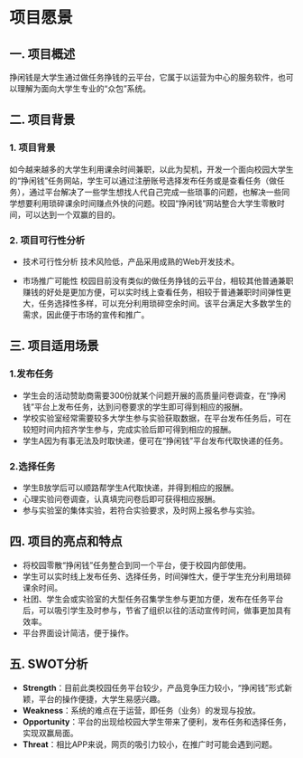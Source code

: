 # 项目愿景
## 一. 项目概述
挣闲钱是大学生通过做任务挣钱的云平台，它属于以运营为中心的服务软件，也可以理解为面向大学生专业的“众包”系统。


## 二. 项目背景
### 1. 项目背景
如今越来越多的大学生利用课余时间兼职，以此为契机，开发一个面向校园大学生的“挣闲钱”任务网站，学生可以通过注册账号选择发布任务或是查看任务（做任务），通过平台解决了一些学生想找人代自己完成一些琐事的问题，也解决一些同学想要利用琐碎课余时间赚点外快的问题。校园“挣闲钱”网站整合大学生零散时间，可以达到一个双赢的目的。

### 2. 项目可行性分析
- 技术可行性分析
技术风险低，产品采用成熟的Web开发技术。

- 市场推广可能性
校园目前没有类似的做任务挣钱的云平台，相较其他普通兼职赚钱的好处是更加方便，可以实时线上查看任务，相较于普通兼职时间弹性更大，任务选择性多样，可以充分利用琐碎空余时间。该平台满足大多数学生的需求，因此便于市场的宣传和推广。


## 三. 项目适用场景
### 1.发布任务
- 学生会的活动赞助商需要300份就某个问题开展的高质量问卷调查，在“挣闲钱”平台上发布任务，达到问卷要求的学生即可得到相应的报酬。
- 学校实验室经常需要较多大学生参与实验获取数据，在平台发布任务后，可在较短时间内招齐学生参与，完成实验后即可得到相应的报酬。
- 学生A因为有事无法及时取快递，便可在“挣闲钱”平台发布代取快递的任务。

### 2.选择任务
- 学生B放学后可以顺路帮学生A代取快递，并得到相应的报酬。
- 心理实验问卷调查，认真填完问卷后即可获得相应报酬。
- 参与实验室的集体实验，若符合实验要求，及时网上报名参与实验。

## 四. 项目的亮点和特点
- 将校园零散“挣闲钱”任务整合到同一个平台，便于校园内部使用。
- 学生可以实时线上发布任务、选择任务，时间弹性大，便于学生充分利用琐碎课余时间。
- 社团、学生会或实验室的大型任务召集学生参与更加方便，发布在任务平台后，可以吸引学生及时参与，节省了组织以往的活动宣传时间，做事更加具有效率。
- 平台界面设计简洁，便于操作。


## 五. SWOT分析
* **Strength**：目前此类校园任务平台较少，产品竞争压力较小，“挣闲钱”形式新颖，平台的操作便捷，大学生易感兴趣。
* **Weakness**：系统的难点在于运营，即任务（业务）的发现与投放。
* **Opportunity**：平台的出现给校园大学生带来了便利，发布任务和选择任务，实现双赢局面。
* **Threat**：相比APP来说，网页的吸引力较小，在推广时可能会遇到问题。


